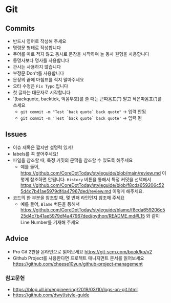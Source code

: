 # Git

## Commits

- 반드시 영어로 작성해 주세요
- 명령문 형태로 작성합니다
- 주어를 따로 적지 않고 동사로 문장을 시작하며 늘 동사 원형을 사용합니다
- 동명사보다 명사를 사용합니다
- 관사는 사용하지 않습니다
- 부정문 Don't를 사용합니다
- 문장의 끝에 마침표를 적지 말아주세요
- 오타 수정은 `Fix Typo` 입니다
- 첫 글자는 대문자로 시작합니다
- `(backquote, backtick, 억음부호)를 쓸 때는 큰따옴표(") 말고 작은따옴표(')를 쓰세요
  - ```git commit -m "Test `back quote` back quote"``` -> 입력 안됨
  - ```git commit -m 'Test `back quote` back quote'``` -> 입력 됨

## Issues
- 이슈 제목은 짧지만 설명력 있게!
- labels를 꼭 붙어주세요!
- 파일을 참조할 때, 특정 커밋의 문맥을 참조할 수 있도록 해주세요
  - 예를 들어, https://github.com/CoreDotToday/styleguide/blob/main/review.md 이렇게 참조하면 안됩니다. `History` 버튼을 통해서 특정 커밋을 선택해서 https://github.com/CoreDotToday/styleguide/blob/f8cda659206c525d4c7b41ae5979df4a47967ded/review.md 이렇게 해주세요.
- 코드의 한 부분을 참조할 때, 몇 번째 라인인지 참조해 주세요
  - 예를 들어, `Blame` 버튼을 통해서 https://github.com/CoreDotToday/styleguide/blame/f8cda659206c525d4c7b41ae5979df4a47967ded/python/README.md#L15 와 같이 Line Number를 기재해 주세요


## Advice
- Pro Git 2판을 온라인으로 읽어보세요 https://git-scm.com/book/ko/v2
- Github Project를 사용한다면 프로젝트 매니지먼트 문서를 읽어보세요 https://github.com/cheese10yun/github-project-management


### 참고문헌
- https://blog.ull.im/engineering/2019/03/10/logs-on-git.html
- https://github.com/dwyl/style-guide
